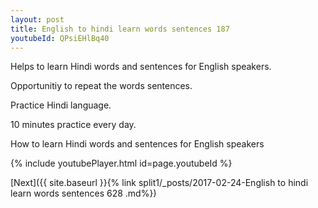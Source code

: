 ```yaml
---
layout: post
title: English to hindi learn words sentences 187 
youtubeId: QPsiEHlBq40
---
```

 
 
Helps to learn Hindi words and sentences for English speakers.

Opportunitiy to repeat the words sentences. 

Practice Hindi language. 
 
10 minutes practice every day. 
 
How to learn Hindi words and sentences for English speakers 
 
{% include youtubePlayer.html id=page.youtubeId %}
 
 
[Next]({{ site.baseurl }}{% link  split1/_posts/2017-02-24-English to hindi learn words sentences 628 .md%})
 
